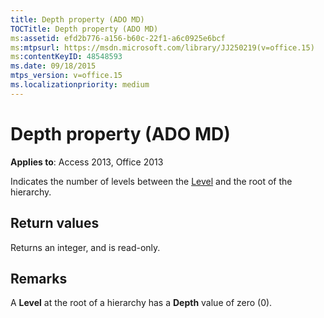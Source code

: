 ```yaml
---
title: Depth property (ADO MD)
TOCTitle: Depth property (ADO MD)
ms:assetid: efd2b776-a156-b60c-22f1-a6c0925e6bcf
ms:mtpsurl: https://msdn.microsoft.com/library/JJ250219(v=office.15)
ms:contentKeyID: 48548593
ms.date: 09/18/2015
mtps_version: v=office.15
ms.localizationpriority: medium
---
```


# Depth property (ADO MD)


**Applies to**: Access 2013, Office 2013

Indicates the number of levels between the [Level](level-object-ado-md.md) and the root of the hierarchy.

## Return values

Returns an integer, and is read-only.

## Remarks

A **Level** at the root of a hierarchy has a **Depth** value of zero (0).

